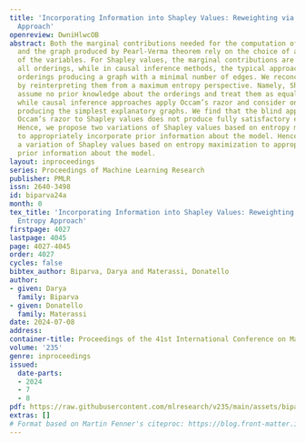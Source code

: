 ```yaml
---
title: 'Incorporating Information into Shapley Values: Reweighting via a Maximum Entropy
  Approach'
openreview: DwniHlwcOB
abstract: Both the marginal contributions needed for the computation of Shapley values
  and the graph produced by Pearl-Verma theorem rely on the choice of an ordering
  of the variables. For Shapley values, the marginal contributions are averaged over
  all orderings, while in causal inference methods, the typical approach is to select
  orderings producing a graph with a minimal number of edges. We reconcile both approaches
  by reinterpreting them from a maximum entropy perspective. Namely, Shapley values
  assume no prior knowledge about the orderings and treat them as equally likely,
  while causal inference approaches apply Occam’s razor and consider only orderings
  producing the simplest explanatory graphs. We find that the blind application of
  Occam’s razor to Shapley values does not produce fully satisfactory explanations.
  Hence, we propose two variations of Shapley values based on entropy maximization
  to appropriately incorporate prior information about the model. Hence, we propose
  a variation of Shapley values based on entropy maximization to appropriately incorporate
  prior information about the model.
layout: inproceedings
series: Proceedings of Machine Learning Research
publisher: PMLR
issn: 2640-3498
id: biparva24a
month: 0
tex_title: 'Incorporating Information into Shapley Values: Reweighting via a Maximum
  Entropy Approach'
firstpage: 4027
lastpage: 4045
page: 4027-4045
order: 4027
cycles: false
bibtex_author: Biparva, Darya and Materassi, Donatello
author:
- given: Darya
  family: Biparva
- given: Donatello
  family: Materassi
date: 2024-07-08
address:
container-title: Proceedings of the 41st International Conference on Machine Learning
volume: '235'
genre: inproceedings
issued:
  date-parts:
  - 2024
  - 7
  - 8
pdf: https://raw.githubusercontent.com/mlresearch/v235/main/assets/biparva24a/biparva24a.pdf
extras: []
# Format based on Martin Fenner's citeproc: https://blog.front-matter.io/posts/citeproc-yaml-for-bibliographies/
---
```

